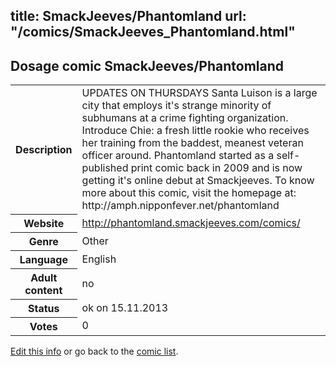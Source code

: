 title: SmackJeeves/Phantomland
url: "/comics/SmackJeeves_Phantomland.html"
---
Dosage comic SmackJeeves/Phantomland
-----------------------------------------

<p id="msg"></p>
<script type="text/javascript">
if (window.location.search === '?edit_info_mail=sent_ok') {
  var elem = document.getElementById("msg");
  elem.innerHTML = 'Edited information sucessfully sent for review, which is usually done daily. Thanks!';
  elem.className = 'ok';
}
</script>
<table class="comicinfo">
<tr>
<th>Description</th><td>UPDATES ON THURSDAYS Santa Luison is a large city that employs it's strange minority of subhumans at a crime fighting organization. Introduce Chie: a fresh little rookie who receives her training from the baddest, meanest veteran officer around. Phantomland started as a self-published print comic back in 2009 and is now getting it's online debut at Smackjeeves. To know more about this comic, visit the homepage at: http://amph.nipponfever.net/phantomland</td>
</tr>
<tr>
<th>Website</th><td><a href="http://phantomland.smackjeeves.com/comics/">http://phantomland.smackjeeves.com/comics/</a></td>
</tr>
<tr>
<th>Genre</th><td>Other</td>
</tr>
<tr>
<th>Language</th><td>English</td>
</tr>
<tr>
<th>Adult content</th><td>no</td>
</tr>
<tr>
<th>Status</th><td>ok on 15.11.2013</td>
</tr>
<tr>
<th>Votes</th><td>0</td>
</tr>
</table>

[Edit this info](SmackJeeves_Phantomland_edit.html) or go back to the [comic list](../comic-index.html).
